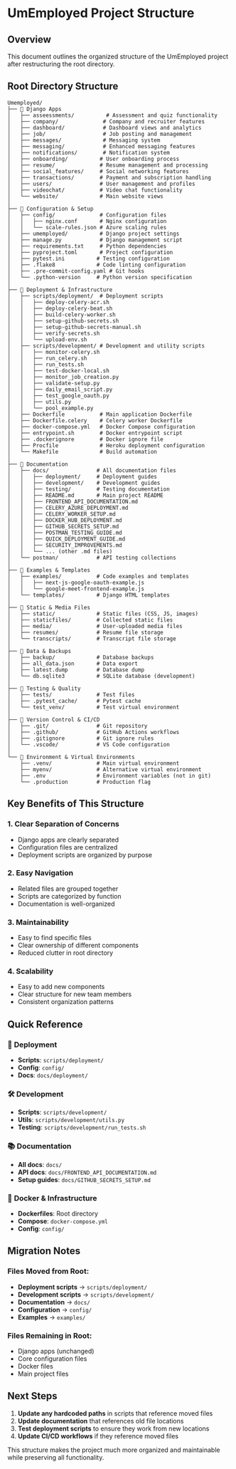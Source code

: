 # UmEmployed Project Structure

## Overview
This document outlines the organized structure of the UmEmployed project after restructuring the root directory.

## Root Directory Structure

```
Umemployed/
├── 📁 Django Apps
│   ├── asseessments/          # Assessment and quiz functionality
│   ├── company/              # Company and recruiter features
│   ├── dashboard/            # Dashboard views and analytics
│   ├── job/                  # Job posting and management
│   ├── messages/             # Messaging system
│   ├── messaging/            # Enhanced messaging features
│   ├── notifications/        # Notification system
│   ├── onboarding/          # User onboarding process
│   ├── resume/              # Resume management and processing
│   ├── social_features/     # Social networking features
│   ├── transactions/        # Payment and subscription handling
│   ├── users/               # User management and profiles
│   ├── videochat/           # Video chat functionality
│   └── website/             # Main website views
│
├── 📁 Configuration & Setup
│   ├── config/              # Configuration files
│   │   ├── nginx.conf       # Nginx configuration
│   │   └── scale-rules.json # Azure scaling rules
│   ├── umemployed/          # Django project settings
│   ├── manage.py            # Django management script
│   ├── requirements.txt     # Python dependencies
│   ├── pyproject.toml       # Project configuration
│   ├── pytest.ini          # Testing configuration
│   ├── .flake8             # Code linting configuration
│   ├── .pre-commit-config.yaml # Git hooks
│   └── .python-version     # Python version specification
│
├── 📁 Deployment & Infrastructure
│   ├── scripts/deployment/  # Deployment scripts
│   │   ├── deploy-celery-acr.sh
│   │   ├── deploy-celery-beat.sh
│   │   ├── build-celery-worker.sh
│   │   ├── setup-github-secrets.sh
│   │   ├── setup-github-secrets-manual.sh
│   │   ├── verify-secrets.sh
│   │   └── upload-env.sh
│   ├── scripts/development/ # Development and utility scripts
│   │   ├── monitor-celery.sh
│   │   ├── run_celery.sh
│   │   ├── run_tests.sh
│   │   ├── test-docker-local.sh
│   │   ├── monitor_job_creation.py
│   │   ├── validate-setup.py
│   │   ├── daily_email_script.py
│   │   ├── test_google_oauth.py
│   │   ├── utils.py
│   │   └── pool_example.py
│   ├── Dockerfile           # Main application Dockerfile
│   ├── Dockerfile.celery    # Celery worker Dockerfile
│   ├── docker-compose.yml   # Docker Compose configuration
│   ├── entrypoint.sh        # Docker entrypoint script
│   ├── .dockerignore        # Docker ignore file
│   ├── Procfile             # Heroku deployment configuration
│   └── Makefile             # Build automation
│
├── 📁 Documentation
│   ├── docs/               # All documentation files
│   │   ├── deployment/     # Deployment guides
│   │   ├── development/    # Development guides
│   │   ├── testing/        # Testing documentation
│   │   ├── README.md       # Main project README
│   │   ├── FRONTEND_API_DOCUMENTATION.md
│   │   ├── CELERY_AZURE_DEPLOYMENT.md
│   │   ├── CELERY_WORKER_SETUP.md
│   │   ├── DOCKER_HUB_DEPLOYMENT.md
│   │   ├── GITHUB_SECRETS_SETUP.md
│   │   ├── POSTMAN_TESTING_GUIDE.md
│   │   ├── QUICK_DEPLOYMENT_GUIDE.md
│   │   ├── SECURITY_IMPROVEMENTS.md
│   │   └── ... (other .md files)
│   └── postman/            # API testing collections
│
├── 📁 Examples & Templates
│   ├── examples/           # Code examples and templates
│   │   ├── next-js-google-oauth-example.js
│   │   └── google-meet-frontend-example.js
│   └── templates/          # Django HTML templates
│
├── 📁 Static & Media Files
│   ├── static/             # Static files (CSS, JS, images)
│   ├── staticfiles/        # Collected static files
│   ├── media/              # User-uploaded media files
│   ├── resumes/            # Resume file storage
│   └── transcripts/        # Transcript file storage
│
├── 📁 Data & Backups
│   ├── backup/             # Database backups
│   ├── all_data.json       # Data export
│   ├── latest.dump         # Database dump
│   └── db.sqlite3          # SQLite database (development)
│
├── 📁 Testing & Quality
│   ├── tests/              # Test files
│   ├── .pytest_cache/      # Pytest cache
│   └── test_venv/          # Test virtual environment
│
├── 📁 Version Control & CI/CD
│   ├── .git/               # Git repository
│   ├── .github/            # GitHub Actions workflows
│   ├── .gitignore          # Git ignore rules
│   └── .vscode/            # VS Code configuration
│
└── 📁 Environment & Virtual Environments
    ├── .venv/              # Main virtual environment
    ├── myenv/              # Alternative virtual environment
    ├── .env                # Environment variables (not in git)
    └── .production         # Production flag
```

## Key Benefits of This Structure

### 1. **Clear Separation of Concerns**
- Django apps are clearly separated
- Configuration files are centralized
- Deployment scripts are organized by purpose

### 2. **Easy Navigation**
- Related files are grouped together
- Scripts are categorized by function
- Documentation is well-organized

### 3. **Maintainability**
- Easy to find specific files
- Clear ownership of different components
- Reduced clutter in root directory

### 4. **Scalability**
- Easy to add new components
- Clear structure for new team members
- Consistent organization patterns

## Quick Reference

### 🚀 **Deployment**
- **Scripts**: `scripts/deployment/`
- **Config**: `config/`
- **Docs**: `docs/deployment/`

### 🛠️ **Development**
- **Scripts**: `scripts/development/`
- **Utils**: `scripts/development/utils.py`
- **Testing**: `scripts/development/run_tests.sh`

### 📚 **Documentation**
- **All docs**: `docs/`
- **API docs**: `docs/FRONTEND_API_DOCUMENTATION.md`
- **Setup guides**: `docs/GITHUB_SECRETS_SETUP.md`

### 🐳 **Docker & Infrastructure**
- **Dockerfiles**: Root directory
- **Compose**: `docker-compose.yml`
- **Config**: `config/`

## Migration Notes

### Files Moved from Root:
- **Deployment scripts** → `scripts/deployment/`
- **Development scripts** → `scripts/development/`
- **Documentation** → `docs/`
- **Configuration** → `config/`
- **Examples** → `examples/`

### Files Remaining in Root:
- Django apps (unchanged)
- Core configuration files
- Docker files
- Main project files

## Next Steps

1. **Update any hardcoded paths** in scripts that reference moved files
2. **Update documentation** that references old file locations
3. **Test deployment scripts** to ensure they work from new locations
4. **Update CI/CD workflows** if they reference moved files

This structure makes the project much more organized and maintainable while preserving all functionality. 